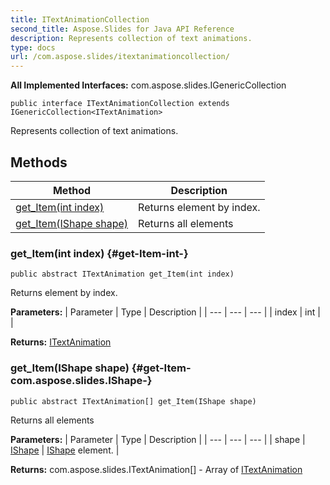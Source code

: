 ```yaml
---
title: ITextAnimationCollection
second_title: Aspose.Slides for Java API Reference
description: Represents collection of text animations.
type: docs
url: /com.aspose.slides/itextanimationcollection/
---
```

**All Implemented Interfaces:**
com.aspose.slides.IGenericCollection
```
public interface ITextAnimationCollection extends IGenericCollection<ITextAnimation>
```

Represents collection of text animations.
## Methods

| Method | Description |
| --- | --- |
| [get_Item(int index)](#get-Item-int-) | Returns element by index. |
| [get_Item(IShape shape)](#get-Item-com.aspose.slides.IShape-) | Returns all elements |
### get_Item(int index) {#get-Item-int-}
```
public abstract ITextAnimation get_Item(int index)
```


Returns element by index.

**Parameters:**
| Parameter | Type | Description |
| --- | --- | --- |
| index | int |  |

**Returns:**
[ITextAnimation](../../com.aspose.slides/itextanimation)
### get_Item(IShape shape) {#get-Item-com.aspose.slides.IShape-}
```
public abstract ITextAnimation[] get_Item(IShape shape)
```


Returns all elements

**Parameters:**
| Parameter | Type | Description |
| --- | --- | --- |
| shape | [IShape](../../com.aspose.slides/ishape) | [IShape](../../com.aspose.slides/ishape) element. |

**Returns:**
com.aspose.slides.ITextAnimation[] - Array of [ITextAnimation](../../com.aspose.slides/itextanimation)
